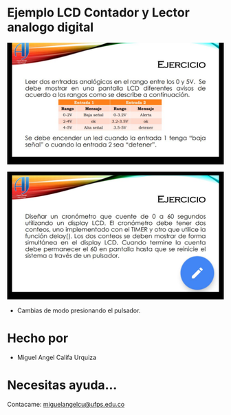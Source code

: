 # Ejemplo LCD Contador y Lector analogo digital

![Caso 1](https://raw.githubusercontent.com/miguel5612/Arduino_Utils/master/LCD%20%2B2%20potenciometros/Pregunta%20del%20problema/ejercicio%201.jpeg)

![Caso 2](https://raw.githubusercontent.com/miguel5612/Arduino_Utils/master/LCD%20%2B2%20potenciometros/Pregunta%20del%20problema/Ejercicio%202.jpeg)

- Cambias de modo presionando el pulsador.

# Hecho por
- Miguel Angel Califa Urquiza
# Necesitas ayuda...
Contacame: miguelangelcu@ufps.edu.co